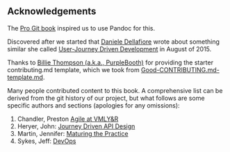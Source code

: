 ## Acknowledgements

<!--Another part of front matter is an acknowledgement, which is written by the author and acknowledges those who have helped him/her in the writing of the publication.-->

The [Pro Git book](https://github.com/progit/progit2) inspired us to use Pandoc for this.

Discovered after we started that [Daniele Dellafiore](https://medium.com/@ildella) wrote  about something similar she called [User-Journey Driven Development](https://medium.com/@ildella/i-am-about-to-start-a-new-one-day-project-and-i-am-going-to-test-a-new-process-888e3e29a76f) in August of 2015.

Thanks to [Billie Thompson (a.k.a., PurpleBooth)](https://github.com/PurpleBooth) for providing the starter contributing.md template, which we took from [Good-CONTRIBUTING.md-template.md](https://gist.github.com/PurpleBooth/b24679402957c63ec426).

Many people contributed content to this book.  A  comprehensive list can be derived from the git history of our project, but what follows are some specific authors and sections (apologies for any omissions):

1. Chandler, Preston [Agile at VMLY&R](/en/02_process/03_agile_at_vmlyr.md)
1. Heryer, John: [Journey Driven API Design](/en/04_techniques/08_journey_driven_api_design.md)
1. Martin, Jennifer: [Maturing the Practice](/en/04_techniques/09_maturing_the_practice.md)
1. Sykes, Jeff: [DevOps](/en/02_process/04_devops.md)
